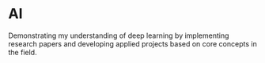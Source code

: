 # AI
Demonstrating my understanding of deep learning by implementing research papers and developing applied projects based on core concepts in the field.
